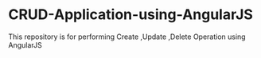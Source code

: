 # CRUD-Application-using-AngularJS
This repository is for performing Create ,Update ,Delete Operation using AngularJS
